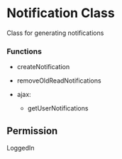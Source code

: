 # Notification Class
Class for generating notifications

### Functions
- createNotification
- removeOldReadNotifications

- ajax:
  - getUserNotifications

## Permission
LoggedIn
